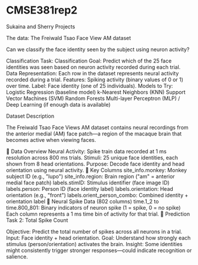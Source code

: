 # CMSE381rep2

Sukaina and Sherry Projects

The data: The Freiwald Tsao Face View AM dataset

Can we classify the face identity seen by the subject using neuron activity?

Classification Task: Classification Goal: Predict which of the 25 face identities was seen based on neuron activity recorded during each trial. Data Representation: Each row in the dataset represents neural activity recorded during a trial. Features: Spiking activity (binary values of 0 or 1) over time. Label: Face identity (one of 25 individuals). Models to Try: Logistic Regression (baseline model) k-Nearest Neighbors (KNN) Support Vector Machines (SVM) Random Forests Multi-layer Perceptron (MLP) / Deep Learning (if enough data is available)


 Dataset Description

The Freiwald Tsao Face Views AM dataset contains neural recordings from the anterior medial (AM) face patch—a region of the macaque brain that becomes active when viewing faces.

🧠 Data Overview
Neural Activity: Spike train data recorded at 1 ms resolution across 800 ms trials.
Stimuli: 25 unique face identities, each shown from 8 head orientations.
Purpose: Decode face identity and head orientation using neural activity.
🔖 Key Columns
site_info.monkey: Monkey subject ID (e.g., "lupo")
site_info.region: Brain region ("am" = anterior medial face patch)
labels.stimID: Stimulus identifier (face image ID)
labels.person: Person ID (face identity label)
labels.orientation: Head orientation (e.g., "front")
labels.orient_person_combo: Combined identity + orientation label
🔬 Neural Spike Data (802 columns)
time.1_2 to time.800_801: Binary indicators of neuron spike (1 = spike, 0 = no spike)
Each column represents a 1 ms time bin of activity for that trial.
🔮 Prediction Task 2: Total Spike Count

Objective: Predict the total number of spikes across all neurons in a trial.
Input: Face identity + head orientation.
Goal: Understand how strongly each stimulus (person/orientation) activates the brain.
Insight: Some identities might consistently trigger stronger responses—could indicate recognition or salience.
